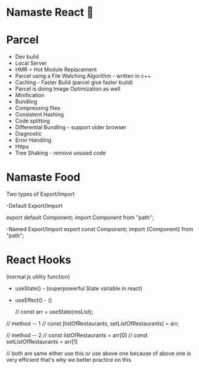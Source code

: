 # Namaste React 🚀

# Parcel
  - Dev build
  - Local Server
  - HMR = Hot Module Replacement
  - Parcel using a File Watching Algorithm - written in c++
  - Caching - Faster Build (parcel give faster build)
  - Parcel is doing Image Optimization as well
  - Minification 
  - Bundling
  - Compressing files
  - Consistent Hashing
  - Code splitting
  - Differential Bundling - support older browser
  - Diagnostic
  - Error Handling
  - Https
  - Tree Shaking - remove unused code

  # Namaste Food
  


  Two types of Export/Import

  -Default Export/Import

  export default Component;
  import Component from "path";

  -Named Export/Import
   export const Component;
   import {Component} from "path";


# React Hooks
  (normal js utility function)
  - useState() - (superpowerful State variable in react)
  - useEffect() - ()

    // const arr = useState(resList);

  // method -- 1
  // const [listOfRestaurants, setListOfRestaurants] = arr;

  // method -- 2
  // const listOfRestaurants = arr[0]
  // const setListOfRestaurants = arr[1]

  // both are same either use this or use above one because of above one is very efficient that's why we better practice on this
